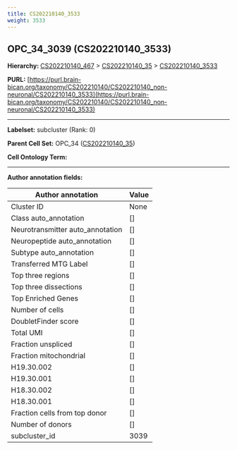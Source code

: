 ```yaml
---
title: CS202210140_3533
weight: 3533
---
```

## OPC_34_3039 (CS202210140_3533)
<b>Hierarchy: </b>
[CS202210140_467](../CS202210140_467) >
[CS202210140_35](../CS202210140_35) >
[CS202210140_3533](../CS202210140_3533)

**PURL:** [https://purl.brain-bican.org/taxonomy/CS202210140/CS202210140_non-neuronal/CS202210140_3533](https://purl.brain-bican.org/taxonomy/CS202210140/CS202210140_non-neuronal/CS202210140_3533)

---


**Labelset:** subcluster (Rank: 0)

**Parent Cell Set:** OPC_34 ([CS202210140_35](../CS202210140_35))



**Cell Ontology Term:** 

[MARKER GENES.]: #


---

[TRANSFERRED ANNOTATIONS.]: #


[AUTHOR ANNOTATION FIELDS.]: #


**Author annotation fields:**

| Author annotation | Value |
|-------------------|-------|
|Cluster ID|None|
|Class auto_annotation|[]|
|Neurotransmitter auto_annotation|[]|
|Neuropeptide auto_annotation|[]|
|Subtype auto_annotation|[]|
|Transferred MTG Label|[]|
|Top three regions|[]|
|Top three dissections|[]|
|Top Enriched Genes|[]|
|Number of cells|[]|
|DoubletFinder score|[]|
|Total UMI|[]|
|Fraction unspliced|[]|
|Fraction mitochondrial|[]|
|H19.30.002|[]|
|H19.30.001|[]|
|H18.30.002|[]|
|H18.30.001|[]|
|Fraction cells from top donor|[]|
|Number of donors|[]|
|subcluster_id|3039|
